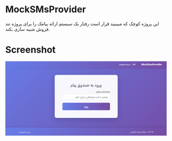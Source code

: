 # MockSMsProvider

این پروژه کوچک که میبینید قرار است رفتار یک سیستم ارائه پیامک را برای پروژه تند فروش شبیه سازی بکند.

# Screenshot
![Screenshot](./Screenshot.png)